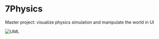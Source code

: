 # 7Physics
Master project: visualize physics simulation and manipulate the world in UI

![UML](http://www.plantuml.com/plantuml/proxy?cache=no&src=https://raw.githubusercontent.com/7Physics/7Physics/master/class.plantuml)
